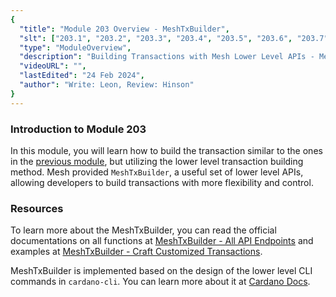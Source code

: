 ```yaml
---
{
  "title": "Module 203 Overview - MeshTxBuilder",
  "slt": ["203.1", "203.2", "203.3", "203.4", "203.5", "203.6", "203.7"],
  "type": "ModuleOverview",
  "description": "Building Transactions with Mesh Lower Level APIs - MeshTxBuilder",
  "videoURL": "",
  "lastEdited": "24 Feb 2024",
  "author": "Write: Leon, Review: Hinson"
}
---
```


### Introduction to Module 203

In this module, you will learn how to build the transaction similar to the ones in the [previous module](/course/module/200/overview), but utilizing the lower level transaction building method. Mesh provided `MeshTxBuilder`, a useful set of lower level APIs, allowing developers to build transactions with more flexibility and control.

### Resources

To learn more about the MeshTxBuilder, you can read the official documentations on all functions at [MeshTxBuilder - All API Endpoints](https://meshjs.dev/apis/transaction/builder) and examples at [MeshTxBuilder - Craft Customized Transactions](https://meshjs.dev/apis/transaction/builderExample).

MeshTxBuilder is implemented based on the design of the lower level CLI commands in `cardano-cli`. You can learn more about it at [Cardano Docs](https://docs.cardano.org/development-guidelines/use-cli/).